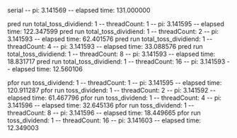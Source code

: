 serial	--	pi: 3.141569	--	elapsed time: 131.000000


pred run
total_toss_dividiend: 1	--	threadCount: 1	--	pi: 3.141595	--	elapsed time: 122.347599
pred run
total_toss_dividiend: 1	--	threadCount: 2	--	pi: 3.141593	--	elapsed time: 62.401576
pred run
total_toss_dividiend: 1	--	threadCount: 4	--	pi: 3.141593	--	elapsed time: 33.088576
pred run
total_toss_dividiend: 1	--	threadCount: 8	--	pi: 3.141593	--	elapsed time: 18.831717
pred run
total_toss_dividiend: 1	--	threadCount: 16	--	pi: 3.141593	--	elapsed time: 12.560106


pfor run
toss_dividend: 1	--	threadCount: 1	--	pi: 3.141595	--	elapsed time: 120.911287
pfor run
toss_dividend: 1	--	threadCount: 2	--	pi: 3.141592	--	elapsed time: 61.467796
pfor run
toss_dividend: 1	--	threadCount: 4	--	pi: 3.141596	--	elapsed time: 32.645136
pfor run
toss_dividend: 1	--	threadCount: 8	--	pi: 3.141596	--	elapsed time: 18.449665
pfor run
toss_dividend: 1	--	threadCount: 16	--	pi: 3.141603	--	elapsed time: 12.349003
